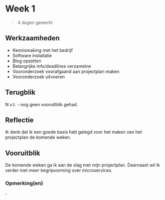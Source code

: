 # Week 1
> 4 dagen gewerkt

## Werkzaamheden
- Kennismaking met het bedrijf
- Software installatie
- Blog opzetten
- Belangrijke info/deadlines verzamelne
- Vooronderzoek voorafgaand aan projectplan maken
- Vooronderzoek uitvoeren

## Terugblik
N.v.t. - nog geen vooruitblik gehad.

## Reflectie
Ik denk dat ik een goede basis heb gelegd voor het maken van het projectplan de komende weken.

## Vooruitblik
De komende weken ga ik aan de slag met mijn projectplan. Daarnaast wil ik verder met meer begripvorming over microservices.

### Opmerking(en)
\-
